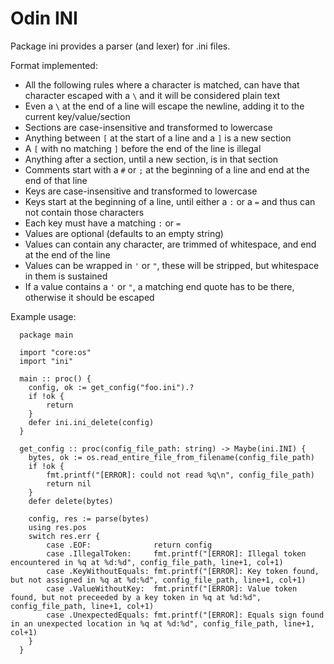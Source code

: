 # Odin INI

Package ini provides a parser (and lexer) for .ini files.

Format implemented:
 - All the following rules where a character is matched, can have that character escaped with a `\` and it will be considered plain text
 - Even a `\` at the end of a line will escape the newline, adding it to the current key/value/section
 - Sections are case-insensitive and transformed to lowercase
 - Anything between `[` at the start of a line and a `]` is a new section
 - A `[` with no matching `]` before the end of the line is illegal
 - Anything after a section, until a new section, is in that section
 - Comments start with a `#` or `;` at the beginning of a line and end at the end of that line
 - Keys are case-insensitive and transformed to lowercase
 - Keys start at the beginning of a line, until either a `:` or a `=` and thus can not contain those characters
 - Each key must have a matching `:` or `=`
 - Values are optional (defaults to an empty string)
 - Values can contain any character, are trimmed of whitespace, and end at the end of the line
 - Values can be wrapped in `'` or `"`, these will be stripped, but whitespace in them is sustained
 - If a value contains a `'` or `"`, a matching end quote has to be there, otherwise it should be escaped

Example usage:

```odin
  package main

  import "core:os"
  import "ini"

  main :: proc() {
    config, ok := get_config("foo.ini").?
    if !ok {
        return
    }
    defer ini.ini_delete(config)
  }

  get_config :: proc(config_file_path: string) -> Maybe(ini.INI) {
	bytes, ok := os.read_entire_file_from_filename(config_file_path)
	if !ok {
		fmt.printf("[ERROR]: could not read %q\n", config_file_path)
		return nil
	}
	defer delete(bytes)

	config, res := parse(bytes)
    using res.pos
    switch res.err {
        case .EOF:              return config
        case .IllegalToken:     fmt.printf("[ERROR]: Illegal token encountered in %q at %d:%d", config_file_path, line+1, col+1)
        case .KeyWithoutEquals: fmt.printf("[ERROR]: Key token found, but not assigned in %q at %d:%d", config_file_path, line+1, col+1)
        case .ValueWithoutKey:  fmt.printf("[ERROR]: Value token found, but not preceeded by a key token in %q at %d:%d", config_file_path, line+1, col+1)
        case .UnexpectedEquals: fmt.printf("[ERROR]: Equals sign found in an unexpected location in %q at %d:%d", config_file_path, line+1, col+1)
    }
  }
```
